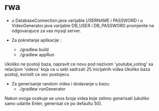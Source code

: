 # rwa

- u DatabaseConnection.java varijable USERNAME i PASSWORD i u VideoGenerator.java varijable DB_USER i DB_PASSWORD promjenite na odgovarajuce za vas mysql server.

- Za pokretanje aplikacije :
    - ./gradlew build
    - ./gradlew appRun

Ukoliko ne postoji baza, napravit ce novu pod nazivom 'youtube_voting' sa relacijom 'videos' koja ce u sebi sadrzati 25 inicijalnih videa
Ukoliko baza postoji, koristit ce vec postojecu

- Za generisanje random videa i dodavanje u bazu:
    - ./gradlew runGenerator

Nakon ovoga ocekuje se unos broja videa koje zelimo generisati (ukoliko samo udarite Enter, generisat ce po defaultu 50).


